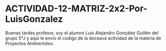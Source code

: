 # ACTIVIDAD-12-MATRIZ-2x2-Por-LuisGonzalez
Buenas tardes profesor, soy el alumno Luis Alejandro González Guillén del grupo 5°J y aqui le envio el codigo de la doceava actividad de la materia de Proyectos Ambientales.

